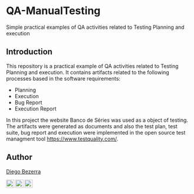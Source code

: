# QA-ManualTesting
Simple practical examples of QA activities related to Testing Planning and execution


## Introduction
This repository is a practical example of QA activities related to Testing Planning and execution. 
It contains artifacts related to the following processes based in the software requirements: 
- Planning 
- Execution 
- Bug Report
- Execution Report 


In this project the website Banco de Séries was used as a object of testing. The artifacts were generated as documents and also the test plan, test suite, bug report and execution were implemented in the open source test managment tool https://www.testquality.com/.

## Author
<a target="_blank" href="https://github.com/diegohdb/diegohdb">Diego Bezerra </a>

<a target="_blank" href="https://www.linkedin.com/in/diegohdb/">
  <img align="left" alt="LinkdeIN" width="22px" src="https://cdn.jsdelivr.net/npm/simple-icons@v3/icons/linkedin.svg" />
</a>
<a target="_blank" href="https://www.instagram.com/diegohdb/">
  <img align="left" alt="Instagram" width="22px" src="https://cdn.jsdelivr.net/npm/simple-icons@v3/icons/instagram.svg" />
</a>
<a target="_blank" href="mailto:diegohdb@gmail.com">
  <img align="left" alt="Gmail" width="22px" src="https://cdn.jsdelivr.net/npm/simple-icons@v3/icons/gmail.svg" />
</a>

